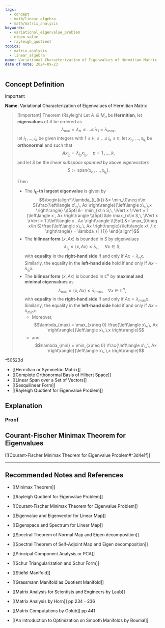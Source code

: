```yaml
---
tags:
  - concept
  - math/linear_algebra
  - math/matrix_analysis
keywords:
  - variational_eigenvalue_problem
  - eigen_value
  - rayleigh_quotient
topics:
  - matrix_analysis
  - linear_algebra
name: Variational Characterization of Eigenvalues of Hermitian Matrix
date of note: 2024-09-23
---
```


## Concept Definition

>[!important]
>**Name**: Variational Characterization of Eigenvalues of Hermitian Matrix

>[!important] Theorem (Rayleigh)
>Let $A\in M_{n}$ be **Hermitian**, let **eigenvalues** of $A$ be ordered as $$\lambda_{min} = \lambda_{n} \,{\le}\ldots{\le}\,\lambda_{1} = \lambda_{max},$$ let $i_{1}\,{,}\ldots{,}\,i_{k}$ be given integers with $1\le i_{1} \,{\le}\ldots{\le}\,i_{k} \le n,$ let $x_{i_{1}} \,{,}\ldots{,}\,x_{i_{k}}$ be **orthonormal** and such that $$Ax_{i_{p}} = \lambda_{i_{p}}x_{i_{p}}, \quad p=1\,{,}\ldots{,}\,k,$$ and let $S$ be the *linear subspace spanned* by above *eigenvectors* $$S := \text{span}\left\{ x_{i_{1}} \,{,}\ldots{,}\,x_{i_{k}} \right\}.$$
>
>Then
>- The **$i_{k}$-th largest eigenvalue** is given by $$\begin{align*}\lambda_{i_{k}} &= \min_{0\neq x\in S}\frac{\left\langle x\,,\, Ax \right\rangle}{\left\langle  x\,,\,x    \right\rangle} \\[5pt] &= \min_{x\in S,\, \lVert x \rVert = 1 }\left\langle x , Ax \right\rangle \\[5pt] &\le   \max_{x\in S,\, \lVert x \rVert = 1 }\left\langle x , Ax \right\rangle \\[5pt]  &= \max_{0\neq x\in S}\frac{\left\langle x\,,\, Ax \right\rangle}{\left\langle  x\,,\,x    \right\rangle}  = \lambda_{i_{1}}  \end{align*}$$
>- The **bilinear form** $\left\langle x ,Ax  \right\rangle$ is bounded in $S$ by eigenvalues  $$\lambda_{i_{k}} \le \left\langle x ,Ax  \right\rangle \le \lambda_{i_{1}}, \quad \forall x\in S,$$ with **equality** in the **right-hand side** if and only if $Ax= \lambda_{i_{1}}x$. Similarly, the equality in the **left-hand side** hold if and only if $Ax= \lambda_{i_{k}}x.$
>- The **bilinear form** $\left\langle x ,Ax  \right\rangle$ is bounded in $\mathbb{C}^{n}$ by **maximal and minimal eigenvalues**  as $$\lambda_{min} \le \left\langle x ,Ax  \right\rangle \le \lambda_{max}, \quad \forall x\in \mathbb{C}^{n},$$ with **equality** in the **right-hand side** if and only if $Ax= \lambda_{max}x$. Similarly, the equality in the **left-hand side** hold if and only if $Ax= \lambda_{min}x.$ 
>	- Moreover, $$\lambda_{max} = \max_{x\neq 0} \frac{\left\langle  x\,,\, Ax   \right\rangle}{\left\langle  x\,,\,x    \right\rangle}$$
>	- and $$\lambda_{min} = \min_{x\neq 0} \frac{\left\langle  x\,,\, Ax   \right\rangle}{\left\langle  x\,,\,x    \right\rangle}$$

^50523d

- [[Hermitian or Symmetric Matrix]]
- [[Complete Orthonormal Basis of Hilbert Space]]
- [[Linear Span over a Set of Vectors]]
- [[Sesquilinear Form]]
- [[Rayleigh Quotient for Eigenvalue Problem]]



## Explanation

### Proof





## Courant-Fischer Minimax Theorem for Eigenvalues

![[Courant-Fischer Minimax Theorem for Eigenvalue Problem#^3d4e1f]]



-----------
##  Recommended Notes and References

- [[Minimax Theorem]]
- [[Rayleigh Quotient for Eigenvalue Problem]]
- [[Courant-Fischer Minimax Theorem for Eigenvalue Problem]]


- [[Eigenvalue and Eigenvector for Linear Map]]
- [[Eigenspace and Spectrum for Linear Map]]
- [[Spectral Theorem of Normal Map and Eigen decomposition]]
- [[Spectral Theorem of Self-Adjoint Map and Eigen decomposition]]
- [[Principal Component Analysis or PCA]]
- [[Schur Triangularization and Schur Form]]

- [[Stiefel Manifold]]
- [[Grassmann Manifold as Quotient Manifold]]

- [[Matrix Analysis for Scientists and Engineers by Laub]]
- [[Matrix Analysis by Horn]] pp 234 - 236
- [[Matrix Computations by Golub]] pp 441
- [[An Introduction to Optimization on Smooth Manifolds by Boumal]]